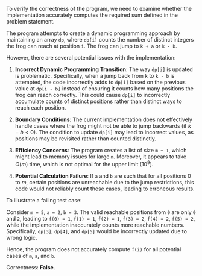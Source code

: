 To verify the correctness of the program, we need to examine whether the implementation accurately computes the required sum defined in the problem statement.

The program attempts to create a dynamic programming approach by maintaining an array `dp`, where `dp[i]` counts the number of distinct integers the frog can reach at position `i`. The frog can jump to `k + a` or `k - b`.

However, there are several potential issues with the implementation:

1. **Incorrect Dynamic Programming Transition**: The way `dp[i]` is updated is problematic. Specifically, when a jump back from `k` to `k - b` is attempted, the code incorrectly adds to `dp[i]` based on the previous value at `dp[i - b]` instead of ensuring it counts how many positions the frog can reach correctly. This could cause `dp[i]` to incorrectly accumulate counts of distinct positions rather than distinct ways to reach each position.

2. **Boundary Conditions**: The current implementation does not effectively handle cases where the frog might not be able to jump backwards (if $k - b < 0$). The condition to update `dp[i]` may lead to incorrect values, as positions may be revisited rather than counted distinctly.

3. **Efficiency Concerns**: The program creates a list of size `m + 1`, which might lead to memory issues for large `m`. Moreover, it appears to take $O(m)$ time, which is not optimal for the upper limit ($10^9$).

4. **Potential Calculation Failure**: If `a` and `b` are such that for all positions $0$ to $m$, certain positions are unreachable due to the jump restrictions, this code would not reliably count these cases, leading to erroneous results.

To illustrate a failing test case:

Consider `m = 5`, `a = 2`, `b = 3`. The valid reachable positions from `0` are only `0` and `2`, leading to `f(0) = 1`, `f(1) = 1`, `f(2) = 1`, `f(3) = 2`, `f(4) = 2`, `f(5) = 2`, while the implementation inaccurately counts more reachable numbers. Specifically, `dp[3]`, `dp[4]`, and `dp[5]` would be incorrectly updated due to wrong logic.

Hence, the program does not accurately compute `f(i)` for all potential cases of `m`, `a`, and `b`.

Correctness: **False**.